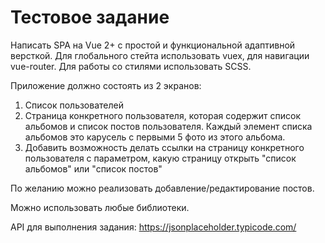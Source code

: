 # Тестовое задание

Написать SPA на Vue 2+ с простой и функциональной адаптивной версткой.
Для глобального стейта использовать vuex, для навигации vue-router.
Для работы со стилями использовать SCSS.

Приложение должно состоять из 2 экранов:
1) Список пользователей
2) Страница конкретного пользователя, которая содержит список альбомов и список постов пользователя. Каждый элемент списка альбомов это карусель с первыми 5 фото из этого альбома.
3) Добавить возможность делать ссылки на страницу конкретного пользователя с параметром, какую страницу открыть "список альбомов" или "список постов"

По желанию можно реализовать добавление/редактирование постов.

Можно использовать любые библиотеки.

API для выполнения задания: https://jsonplaceholder.typicode.com/
